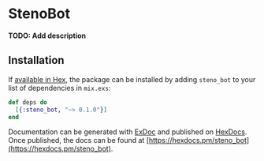 # StenoBot

**TODO: Add description**

## Installation

If [available in Hex](https://hex.pm/docs/publish), the package can be installed
by adding `steno_bot` to your list of dependencies in `mix.exs`:

```elixir
def deps do
  [{:steno_bot, "~> 0.1.0"}]
end
```

Documentation can be generated with [ExDoc](https://github.com/elixir-lang/ex_doc)
and published on [HexDocs](https://hexdocs.pm). Once published, the docs can
be found at [https://hexdocs.pm/steno_bot](https://hexdocs.pm/steno_bot).

